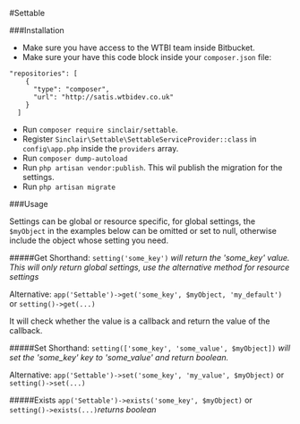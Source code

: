 #Settable

###Installation
* Make sure you have access to the WTBI team inside Bitbucket. 
* Make sure your have this code block inside your `composer.json` file:
```
"repositories": [
    {
      "type": "composer",
      "url": "http://satis.wtbidev.co.uk"
    }
  ]
```
* Run `composer require sinclair/settable`.
* Register `Sinclair\Settable\SettableServiceProvider::class` in `config\app.php` inside the `providers` array.
* Run `composer dump-autoload`
* Run `php artisan vendor:publish`. This wil publish the migration for the settings.
* Run `php artisan migrate`

###Usage

Settings can be global or resource specific, for global settings, the `$myObject` in the examples below can be omitted or set to null, otherwise include the object whose setting you need.

#####Get
Shorthand: `setting('some_key')` *will return the 'some_key' value. This will only return global settings, use the alternative method for resource settings*

Alternative: `app('Settable')->get('some_key', $myObject, 'my_default')` or `setting()->get(...)`

It will check whether the value is a callback and return the value of the callback. 

#####Set
Shorthand: `setting(['some_key', 'some_value', $myObject])` *will set the 'some_key' key to 'some_value' and return boolean.*

Alternative: `app('Settable')->set('some_key', 'my_value', $myObject)` or  `setting()->set(...)`

#####Exists
`app('Settable')->exists('some_key', $myObject)` or  `setting()->exists(...)`*returns boolean*

